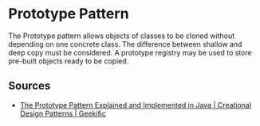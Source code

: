 # Prototype Pattern

The Prototype pattern allows objects of classes to be cloned without depending on one concrete class.
The difference between shallow and deep copy must be considered.
A prototype registry may be used to store pre-built objects ready to be copied.

## Sources

- [The Prototype Pattern Explained and Implemented in Java | Creational Design Patterns | Geekific](https://www.youtube.com/watch?v=DcFhITC9v0E)